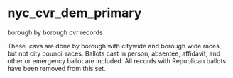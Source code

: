 # nyc_cvr_dem_primary
borough by borough cvr records

These .csvs are done by borough with citywide and borough wide races, but not city council races. 
Ballots cast in person, absentee, affidavit, and other or emergency ballot are included.
All records with Republican ballots have been removed from this set. 

